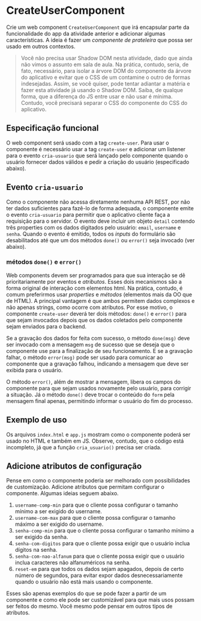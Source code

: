 # CreateUserComponent

Crie um web component `CreateUserComponent` que irá encapsular
parte da funcionalidade do app da atividade anterior e adicionar
algumas características. A ideia é fazer um _componente de
prateleira_ que possa ser usado em outros contextos.

> Você não precisa usar Shadow DOM nesta atividade, dado que
> ainda não vimos o assunto em sala de aula. Na prática, contudo,
> seria, de fato, necessário, para isolar a árvore DOM do
> componente da árvore do aplicativo e evitar que o CSS de um
> contamine o outro de formas indesejadas. Assim, se você quiser,
> pode tentar adiantar a matéria e fazer esta atividade já usando
> o Shadow DOM. Saiba, de qualque forma, que a diferença do JS
> entre usar e não usar é mínima. Contudo, você precisará separar
> o CSS do componente do CSS do aplicativo.

## Especificação funcional

O web component será usado com a tag `create-user`. Para usar o
componente é necessário usar a tag `create-user` e adicionar um
listener para o evento `cria-usuario` que será lançado pelo
componente quando o usuário fornecer dados válidos e pedir a
criação do usuário (especificado abaixo).

## Evento `cria-usuario`

Como o componente não acessa diretamente nenhuma API REST, por
não ter dados suficientes para fazê-lo de forma adequada, o
componente emite o evento `cria-usuario` para permitir que o
aplicativo cliente faça a requisição para o servidor. O evento
deve incluir um objeto `detail` contendo três properties com os
dados digitados pelo usuário: `email`, `username` e `senha`.
Quando o evento é emitido, todos os _inputs_ do formulário são
desabilitados até que um dos métodos `done()` ou `error()` seja
invocado (ver abaixo).

### métodos `done()` e `error()`

Web components devem ser programados para que sua interação se dê
prioritariamente por eventos e _atributos_. Esses dois
mecanismos são a forma original de interação com elementos html.
Na prática, contudo, é comum preferirmos usar _properties_ e
_métodos_ (elementos mais da OO que de HTML). A principal
vantagem é que ambos permitem dados complexos e
não apenas strings, como ocorre com atributos. Por esse motivo, o
componente `create-user` deverá ter dois métodos: `done()` e
`error()` para que sejam invocados depois que os dados coletados
pelo componente sejam enviados para o backend.

Se a gravação dos
dados for feita com sucesso, o método `done(msg)` deve ser invocado
com a mensagem `msg` de sucesso que se deseja que o componente use para
a finalização de seu funcionamento. E se a gravação falhar, o
método `error(msg)` pode ser usado para comunicar ao componente
que a gravação falhou, indicando a mensagem que deve ser exibida
para o usuário.

O método `error()`, além de mostrar a mensagem, libera os campos
do componente para que sejam usados novamente pelo usuário, para
corrigir a situação. Já o método `done()` deve trocar o conteúdo
do `form` pela mensagem final apenas, permitindo informar o
usuário do fim do processo.

## Exemplo de uso

Os arquivos `index.html` e `app.js` mostram como o componente
poderá ser usado no HTML e também em JS. Observe, contudo, que o
código está incompleto, já que a função `cria_usuario()` precisa
ser criada.


## Adicione atributos de configuração

Pense em como o componente poderia ser melhorado com
possibilidades de customização. Adicione atributos que permitam
configurar o componente. Algumas ideias seguem abaixo.

1. `username-comp-min` para que o cliente possa configurar o
   tamanho mínimo a ser exigido do username.
2. `username-com-max` para que o cliente possa configurar o
   tamanho máximo a ser exigido do username.
3. `senha-comp-min` para que o cliente possa configurar o
   tamanho mínimo a ser exigido da senha.
4. `senha-com-digitos` para que o cliente possa exigir que 
   o usuário inclua dígitos na senha.
5. `senha-com-nao-alfanum` para que o cliente possa exigir que 
   o usuário inclua caracteres não alfanuméricos na senha.
6. `reset-em` para que todos os dados sejam apagados, depois de
   certo número de segundos, para evitar expor dados
   desnecessariamente quando o usuário não está mais usando o
   componente.

Esses são apenas exemplos do que se pode fazer a partir de um
componente e como ele pode ser customizável para que mais usos
possam ser feitos do mesmo. Você mesmo pode pensar em outros
tipos de atributos.
